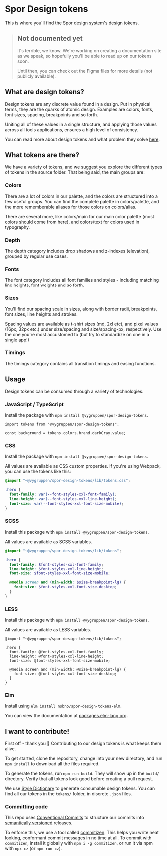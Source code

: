 # Spor Design tokens

This is where you'll find the Spor design system's design tokens.

> ## Not documented yet
>
> It's terrible, we know. We're working on creating a documentation site as we
> speak, so hopefully you'll be able to read up on our tokens soon.
>
> Until then, you can check out the Figma files for more details (not publicly available).

## What are design tokens?

Design tokens are any discrete value found in a design. Put in physical terms, they are the quarks of atomic design. Examples are colors, fonts, font sizes, spacing, breakpoints and so forth.

Uniting all of these values in a single structure, and applying those values across all tools applications, ensures a high level of consistency.

You can read more about design tokens and what problem they solve [here](https://www.invisionapp.com/inside-design/design-tokens/).

## What tokens are there?

We have a variety of tokens, and we suggest you explore the different types of tokens in the source folder. That being said, the main groups are:

### Colors

There are a lot of colors in our palette, and the colors are structured into a few useful groups. You can find the complete palette in colors/palette, and the more rememberable aliases for those colors on colors/alias.

There are several more, like colors/main for our main color palette (most colors should come from here), and colors/text for colors used in typography.

### Depth

The depth category includes drop shadows and z-indexes (elevation), grouped by regular use cases.

### Fonts

The font category includes all font families and styles - including matching line heights, font weights and so forth.

### Sizes

You'll find our spacing scale in sizes, along with border radii, breakpoints, font sizes, line heights and strokes.

Spacing values are available as t-shirt sizes (md, 2xl etc), and pixel values (16px, 32px etc.) under size/spacing and size/spacing-px, respectively. Use the one you're most accustomed to (but try to standardize on one in a single app!)

### Timings

The timings category contains all transition timings and easing functions.

## Usage

Design tokens can be consumed through a variety of technologies.

### JavaScript / TypeScript

Install the package with `npm install @vygruppen/spor-design-tokens`.

```tsx
import tokens from "@vygruppen/spor-design-tokens";

const background = tokens.colors.brand.darkGray.value;
```

### CSS

Install the package with `npm install @vygruppen/spor-design-tokens`.

All values are available as CSS custom properties. If you're using Webpack, you can use the tokens like this:

```css
@import "~@vygruppen/spor-design-tokens/lib/tokens.css";

.hero {
  font-family: var(--font-styles-xxl-font-family);
  line-height: var(--font-styles-xxl-line-height);
  font-size: var(--font-styles-xxl-font-size-mobile);
}
```

### SCSS

Install this package with `npm install @vygruppen/spor-design-tokens`.

All values are available as SCSS variables.

```scss
@import "~@vygruppen/spor-design-tokens/lib/tokens";

.hero {
  font-family: $font-styles-xxl-font-family;
  line-height: $font-styles-xxl-line-height;
  font-size: $font-styles-xxl-font-size-mobile;

  @media screen and (min-width: $size-breakpoint-lg) {
    font-size: $font-styles-xxl-font-size-desktop;
  }
}
```

### LESS

Install this package with `npm install @vygruppen/spor-design-tokens`.

All values are available as LESS variables.

```less
@import "~@vygruppen/spor-design-tokens/lib/tokens";

.hero {
  font-family: @font-styles-xxl-font-family;
  line-height: @font-styles-xxl-line-height;
  font-size: @font-styles-xxl-font-size-mobile;

  @media screen and (min-width: @size-breakpoint-lg) {
    font-size: @font-styles-xxl-font-size-desktop;
  }
}
```

### Elm

Install using `elm install nsbno/spor-design-tokens-elm`.

You can view the documentation at [packages.elm-lang.org](https://package.elm-lang.org/packages/nsbno/spor-design-tokens-elm/latest/).

## I want to contribute!

First off - thank you :tada: Contributing to our design tokens is what keeps them alive.

To get started, clone the repository, change into your new directory, and run `npm install` to download all the files required.

To generate the tokens, run `npm run build`. They will show up in the `build/` directory. Verify that all tokens look good before creating a pull request.

We use [Style Dictionary](https://amzn.github.io/style-dictionary) to generate consumable design tokens. You can find all our tokens in the `tokens/` folder, in
discrete `.json` files.

### Committing code

This repo uses [Conventional Commits](https://www.conventionalcommits.org/en/v1.0.0/) to structure our commits into [semantically versioned](https://semver.org/) releases.

To enforce this, we use a tool called [commitizen](https://github.com/commitizen/cz-cli). This helps you write neat looking, conformant commit messages in no time at all. To commit with `commitizen`, install it globally with `npm i -g commitizen`, or run it via npm with `npx cz` (or `npm run cz`).
